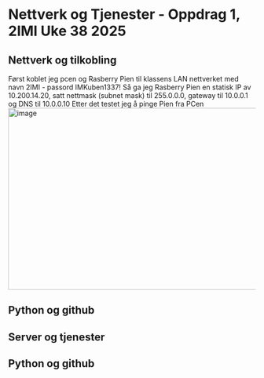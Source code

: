 # Nettverk og Tjenester - Oppdrag 1, 2IMI Uke 38 2025
## Nettverk og tilkobling
Først koblet jeg pcen og Rasberry Pien til klassens LAN nettverket med navn 2IMI - passord IMKuben1337!
Så ga jeg Rasberry Pien en statisk IP av 10.200.14.20, satt nettmask (subnet mask) til 255.0.0.0, gateway til 10.0.0.1 og DNS til 10.0.0.10
Etter det testet jeg å pinge Pien fra PCen 
<img width="862" height="371" alt="image" src="https://github.com/user-attachments/assets/f92b3026-5aea-42a7-a041-de10a5bc8495" />


## Python og github

## Server og tjenester

## Python og github
